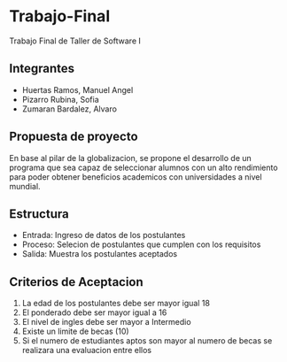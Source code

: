 # Trabajo-Final
Trabajo Final de Taller de Software I


## Integrantes

* Huertas Ramos, Manuel Angel 
* Pizarro Rubina, Sofia
* Zumaran Bardalez, Alvaro

## Propuesta de proyecto

En base al pilar de la globalizacion, se propone el desarrollo de un programa que sea capaz 
de seleccionar alumnos con un alto rendimiento para poder obtener beneficios academicos con 
universidades a nivel mundial.

## Estructura

* Entrada: Ingreso de datos de los postulantes 
* Proceso: Selecion de postulantes que cumplen con los requisitos
* Salida: Muestra los postulantes aceptados

## Criterios de Aceptacion

1. La edad de los postulantes debe ser mayor igual 18
2. El ponderado debe ser mayor igual a 16
3. El nivel de ingles debe ser mayor a Intermedio
4. Existe un limite de becas (10)
5. Si el numero de estudiantes aptos son mayor al numero de becas se realizara una evaluacion entre ellos
